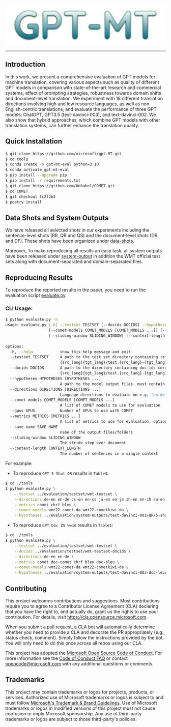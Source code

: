 <p align="center">
  <img width="500" height="130" src="assets/MT-GPT.png">
</p>
<hr />

## Introduction
In this work, we present a comprehensive evaluation of GPT models for machine translation, covering various aspects such as quality of different GPT models in comparison with state-of-the-art research and commercial systems, effect of prompting strategies, robustness towards domain shifts and document-level translation. We experiment with 18 different translation directions involving high and low resource languages, as well as non English-centric translations, and evaluate the performance of three GPT models: ChatGPT, GPT3.5 (text-davinci-003), and text-davinci-002. We also show that hybrid approaches, which combine GPT models with other translation systems, can further enhance the translation quality.

## Quick Installation
```bash
$ git clone https://github.com/microsoft/gpt-MT.git
$ cd tools
$ conda create -n gpt-mt-eval python=3.10
$ conda activate gpt-mt-eval
$ pip install --upgrade pip
$ pip install -r requirements.txt
$ git clone https://github.com/Unbabel/COMET.git
$ cd COMET
$ git checkout fc2f2b3 
$ poetry install
```

## Data Shots and System Outputs
We have released all selected shots in our experiments including the sentence-level shots (RR, QR and QS) and the document-level shots (DR and DF). These shots have been organized under [data-shots](./data-shots/).

Moreover, To make reproducing all results an easy task, all system outputs have been released under [system-output](./evaluation/system-outputs/) in addition the WMT official test sets along with document-separated and domain-separated files.

## Reproducing Results
To reproduce the reported results in the paper, you need to run the evaluation script [evaluate.py](./tools/evaluate.py).
### CLI Usage:
```bash
$ python evaluate.py -h
usage: evaluate.py [-h] --testset TESTSET [--docids DOCIDS] --hypotheses HYPOTHESES [HYPOTHESES ...] --directions DIRECTIONS [DIRECTIONS ...]
                   [--comet-models COMET_MODELS [COMET_MODELS ...]] [--gpus GPUS] --metrics METRICS [METRICS ...] [--save-name SAVE_NAME]
                   [--sliding-window SLIDING_WINDOW] [--context-length CONTEXT_LENGTH]

options:
  -h, --help            show this help message and exit
  --testset TESTSET     A path to the test set directory containing references and sources for each language pair. Must contain
                        {src_lang}{tgt_lang}/test.{src_lang}-{tgt_lang}.{tgt_lang} and {src_lang}{tgt_lang}/test.{src_lang}-{tgt_lang}.{src_lang}
  --docids DOCIDS       A path to the directory containing doc-ids corresponding to testset for each language pair. Must contain
                        {src_lang}{tgt_lang}/test.{src_lang}-{tgt_lang}.docids
  --hypotheses HYPOTHESES [HYPOTHESES ...]
                        A path to the model output files. must contain {src_lang}{tgt_lang}/test.{src_lang}-{tgt_lang}.{tgt_lang}
  --directions DIRECTIONS [DIRECTIONS ...]
                        Language directions to evaluate on e.g. "en-de de-en"
  --comet-models COMET_MODELS [COMET_MODELS ...]
                        A list of COMET models to use for evaluation
  --gpus GPUS           Number of GPUs to use with COMET
  --metrics METRICS [METRICS ...]
                        A list of metrics to use for evaluation, options ["bleu", "comet", "doc-comet", "chrf", "doc-bleu", "doc-chrf"]
  --save-name SAVE_NAME
                        name of the output files/folders
  --sliding-window SLIDING_WINDOW
                        The stride step over document
  --context-length CONTEXT_LENGTH
                        The number of sentences in a single context
```
For example:
- To reproduce `GPT 5-Shot QR` results in `Table3`:
```bash
$ cd ./tools
$ python evaluate.py \
    --testset ../evaluation/testset/wmt-testset \
    --directions de-en en-de cs-en en-cs ja-en en-ja zh-en en-zh ru-en en-ru uk-en en-uk is-en en-is ha-en en-ha fr-de de-fr\
    --metrics comet chrf bleu \
    --comet-models wmt22-comet-da wmt22-cometkiwi-da \
    --hypotheses ../evaluation/system-outputs/text-davinci-003/QR/5-shot
``` 
- To reproduce `GPT Doc ZS w=16` results in `Table5`: 
```bash
$ cd ./tools
$ python evaluate.py \
    --testset ../evaluation/testset/wmt-testset \
    --docids ../evaluation/testset/wmt-testset-docids \
    --directions de-en en-de \
    --metrics comet doc-comet chrf bleu doc-bleu \
    --comet-models wmt22-comet-da wmt22-cometkiwi-da \
    --hypotheses ../evaluation/system-outputs/text-davinci-003-doc-level/Doc-W16/zeroshot
``` 

## Contributing

This project welcomes contributions and suggestions.  Most contributions require you to agree to a
Contributor License Agreement (CLA) declaring that you have the right to, and actually do, grant us
the rights to use your contribution. For details, visit https://cla.opensource.microsoft.com.

When you submit a pull request, a CLA bot will automatically determine whether you need to provide
a CLA and decorate the PR appropriately (e.g., status check, comment). Simply follow the instructions
provided by the bot. You will only need to do this once across all repos using our CLA.

This project has adopted the [Microsoft Open Source Code of Conduct](https://opensource.microsoft.com/codeofconduct/).
For more information see the [Code of Conduct FAQ](https://opensource.microsoft.com/codeofconduct/faq/) or
contact [opencode@microsoft.com](mailto:opencode@microsoft.com) with any additional questions or comments.

## Trademarks

This project may contain trademarks or logos for projects, products, or services. Authorized use of Microsoft 
trademarks or logos is subject to and must follow 
[Microsoft's Trademark & Brand Guidelines](https://www.microsoft.com/en-us/legal/intellectualproperty/trademarks/usage/general).
Use of Microsoft trademarks or logos in modified versions of this project must not cause confusion or imply Microsoft sponsorship.
Any use of third-party trademarks or logos are subject to those third-party's policies.
